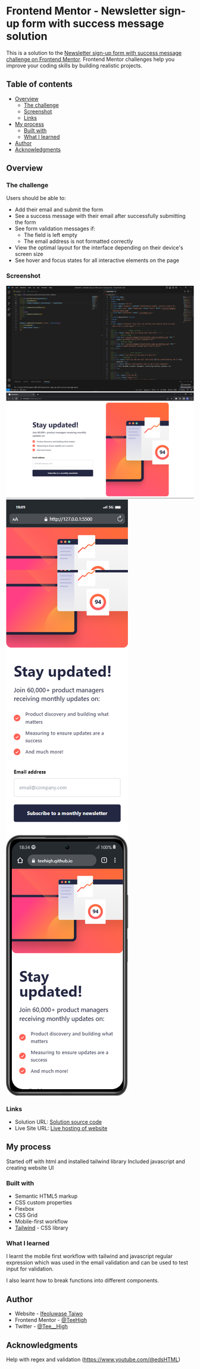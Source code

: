 # Frontend Mentor - Newsletter sign-up form with success message solution

This is a solution to the [Newsletter sign-up form with success message challenge on Frontend Mentor](https://www.frontendmentor.io/challenges/newsletter-signup-form-with-success-message-3FC1AZbNrv). Frontend Mentor challenges help you improve your coding skills by building realistic projects. 

## Table of contents

- [Overview](#overview)
  - [The challenge](#the-challenge)
  - [Screenshot](#screenshot)
  - [Links](#links)
- [My process](#my-process)
  - [Built with](#built-with)
  - [What I learned](#what-i-learned)
- [Author](#author)
- [Acknowledgments](#acknowledgments)

## Overview

### The challenge

Users should be able to:

- Add their email and submit the form
- See a success message with their email after successfully submitting the form
- See form validation messages if:
  - The field is left empty
  - The email address is not formatted correctly
- View the optimal layout for the interface depending on their device's screen size
- See hover and focus states for all interactive elements on the page

### Screenshot

![Code script](./code-screenshot.png)
![Desktop view](./newsletter-desktop.png)
![Mobile view](./newsletter-mobile.png)
![Mobile view with frame](./newsletter-mobile-frame.png)

### Links

- Solution URL: [Solution source code](https://github.com/TeeHigh/Newsletter)
- Live Site URL: [Live hosting of website](https://teehigh.github.io/Newsletter/)

## My process

Started off with html and installed tailwind library
Included javascript and creating website UI

### Built with

- Semantic HTML5 markup
- CSS custom properties
- Flexbox
- CSS Grid
- Mobile-first workflow
- [Tailwind](https://tailwindcss.com/) - CSS library


### What I learned

I learnt the mobile first workflow with tailwind and javascript regular expression which was used in the email validation and can be used to test input for validation.

I also learnt how to break functions into different components.

## Author

- Website - [Ifeoluwase Taiwo](https://github.com/TeeHigh)
- Frontend Mentor - [@TeeHigh](https://www.frontendmentor.io/profile/TeeHigh)
- Twitter - [@Tee__High](https://www.twitter.com/Tee__High)


## Acknowledgments

Help with regex and validation (https://www.youtube.com/@edsHTML)